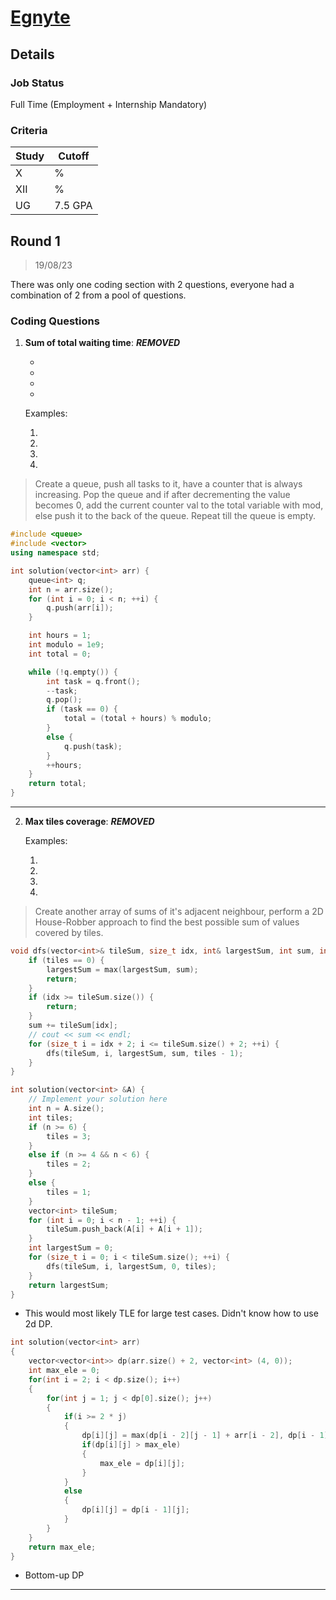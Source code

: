 # [Egnyte](https://www.egnyte.com/)

## Details

### Job Status

Full Time (Employment + Internship Mandatory)

### Criteria

| Study | Cutoff  |
|-------|---------|
| X     | %       |
| XII   | %       |
| UG    | 7.5 GPA |

[comment]: # (Any other details go under this. This is a comment)


[comment]: # (Details about the rounds go under this comment.)

## Round 1

> 19/08/23

[comment]: # (Summary of the sections and experience below this comment.)
There was only one coding section with 2 questions, everyone had a combination of 2 from a pool of questions.

### Coding Questions

1. **Sum of total waiting time**: ***REMOVED***

    - 
    - 
    - 
    - 

    

    

    Examples:

    1. 

    2. 

    3. 

    4. 

> Create a queue, push all tasks to it, have a counter that is always increasing. Pop the queue and if after decrementing the value becomes 0, add the current counter val to the total variable with mod, else push it to the back of the queue. Repeat till the queue is empty.

[comment]: # (Add any resources or links or code to this question under this comment.)

```cpp
#include <queue>
#include <vector>
using namespace std;

int solution(vector<int> arr) {
    queue<int> q;
    int n = arr.size();
    for (int i = 0; i < n; ++i) {
        q.push(arr[i]);
    }

    int hours = 1;
    int modulo = 1e9;
    int total = 0;

    while (!q.empty()) {
        int task = q.front();
        --task;
        q.pop();
        if (task == 0) {
            total = (total + hours) % modulo;
        }
        else {
            q.push(task);
        }
        ++hours;
    }
    return total;
}
```

---

2. **Max tiles coverage**: ***REMOVED***

    
    

    

    Examples:

    1. 

    2. 

    3. 

    4. 

> Create another array of sums of it's adjacent neighbour, perform a 2D House-Robber approach to find the best possible sum of values covered by tiles.

[comment]: # (Add any resources or links or code to this question under this comment.)

```cpp
void dfs(vector<int>& tileSum, size_t idx, int& largestSum, int sum, int tiles) {
    if (tiles == 0) {
        largestSum = max(largestSum, sum);
        return;
    }
    if (idx >= tileSum.size()) {
        return;
    }
    sum += tileSum[idx];
    // cout << sum << endl;
    for (size_t i = idx + 2; i <= tileSum.size() + 2; ++i) {
        dfs(tileSum, i, largestSum, sum, tiles - 1);
    }
}

int solution(vector<int> &A) {
    // Implement your solution here
    int n = A.size();
    int tiles;
    if (n >= 6) {
        tiles = 3;
    }
    else if (n >= 4 && n < 6) {
        tiles = 2;
    }
    else {
        tiles = 1;
    }
    vector<int> tileSum;
    for (int i = 0; i < n - 1; ++i) {
        tileSum.push_back(A[i] + A[i + 1]);
    }
    int largestSum = 0;
    for (size_t i = 0; i < tileSum.size(); ++i) {
        dfs(tileSum, i, largestSum, 0, tiles);
    }
    return largestSum;
}
```
- This would most likely TLE for large test cases. Didn't know how to use 2d DP.

```cpp
int solution(vector<int> arr)
{
    vector<vector<int>> dp(arr.size() + 2, vector<int> (4, 0));
    int max_ele = 0;
    for(int i = 2; i < dp.size(); i++)
    {
        for(int j = 1; j < dp[0].size(); j++)
        {
            if(i >= 2 * j)
            {
                dp[i][j] = max(dp[i - 2][j - 1] + arr[i - 2], dp[i - 1][j]);
                if(dp[i][j] > max_ele)
                {
                    max_ele = dp[i][j];
                }
            }
            else
            {
                dp[i][j] = dp[i - 1][j];
            }
        }
    }
    return max_ele;
}
```
- Bottom-up DP

---
